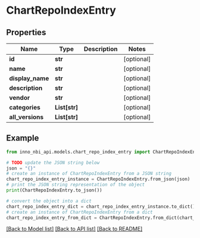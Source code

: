 # ChartRepoIndexEntry


## Properties

Name | Type | Description | Notes
------------ | ------------- | ------------- | -------------
**id** | **str** |  | [optional] 
**name** | **str** |  | [optional] 
**display_name** | **str** |  | [optional] 
**description** | **str** |  | [optional] 
**vendor** | **str** |  | [optional] 
**categories** | **List[str]** |  | [optional] 
**all_versions** | **List[str]** |  | [optional] 

## Example

```python
from inno_nbi_api.models.chart_repo_index_entry import ChartRepoIndexEntry

# TODO update the JSON string below
json = "{}"
# create an instance of ChartRepoIndexEntry from a JSON string
chart_repo_index_entry_instance = ChartRepoIndexEntry.from_json(json)
# print the JSON string representation of the object
print(ChartRepoIndexEntry.to_json())

# convert the object into a dict
chart_repo_index_entry_dict = chart_repo_index_entry_instance.to_dict()
# create an instance of ChartRepoIndexEntry from a dict
chart_repo_index_entry_from_dict = ChartRepoIndexEntry.from_dict(chart_repo_index_entry_dict)
```
[[Back to Model list]](../README.md#documentation-for-models) [[Back to API list]](../README.md#documentation-for-api-endpoints) [[Back to README]](../README.md)


